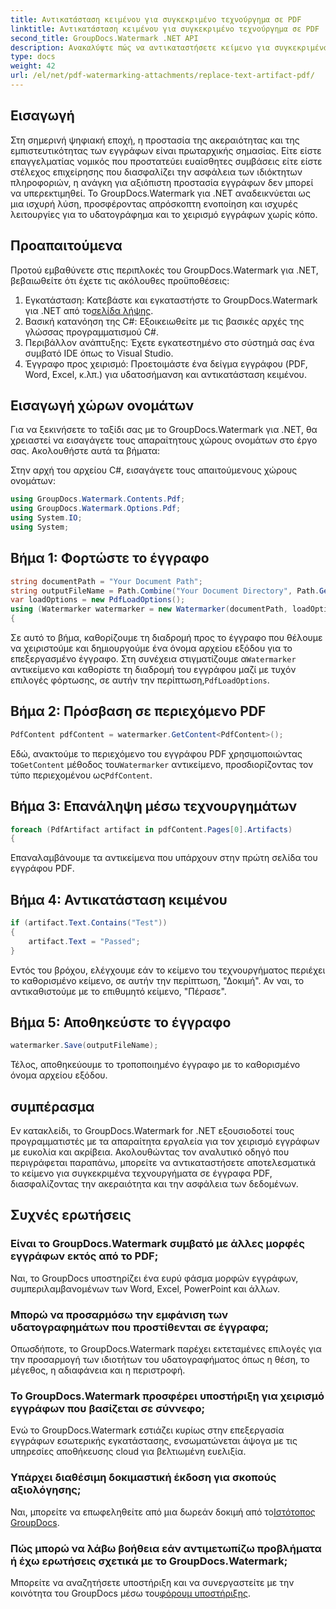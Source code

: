 ```yaml
---
title: Αντικατάσταση κειμένου για συγκεκριμένο τεχνούργημα σε PDF
linktitle: Αντικατάσταση κειμένου για συγκεκριμένο τεχνούργημα σε PDF
second_title: GroupDocs.Watermark .NET API
description: Ανακαλύψτε πώς να αντικαταστήσετε κείμενο για συγκεκριμένα τεχνουργήματα σε έγγραφα PDF χρησιμοποιώντας το GroupDocs.Watermark για .NET. Βελτιώστε την ασφάλεια και την ακεραιότητα των εγγράφων χωρίς κόπο.
type: docs
weight: 42
url: /el/net/pdf-watermarking-attachments/replace-text-artifact-pdf/
---
```

## Εισαγωγή
Στη σημερινή ψηφιακή εποχή, η προστασία της ακεραιότητας και της εμπιστευτικότητας των εγγράφων είναι πρωταρχικής σημασίας. Είτε είστε επαγγελματίας νομικός που προστατεύει ευαίσθητες συμβάσεις είτε είστε στέλεχος επιχείρησης που διασφαλίζει την ασφάλεια των ιδιόκτητων πληροφοριών, η ανάγκη για αξιόπιστη προστασία εγγράφων δεν μπορεί να υπερεκτιμηθεί. Το GroupDocs.Watermark για .NET αναδεικνύεται ως μια ισχυρή λύση, προσφέροντας απρόσκοπτη ενοποίηση και ισχυρές λειτουργίες για το υδατογράφημα και το χειρισμό εγγράφων χωρίς κόπο.
## Προαπαιτούμενα
Προτού εμβαθύνετε στις περιπλοκές του GroupDocs.Watermark για .NET, βεβαιωθείτε ότι έχετε τις ακόλουθες προϋποθέσεις:
1. Εγκατάσταση: Κατεβάστε και εγκαταστήστε το GroupDocs.Watermark για .NET από το[σελίδα λήψης](https://releases.groupdocs.com/Watermark/net/).
2. Βασική κατανόηση της C#: Εξοικειωθείτε με τις βασικές αρχές της γλώσσας προγραμματισμού C#.
3. Περιβάλλον ανάπτυξης: Έχετε εγκατεστημένο στο σύστημά σας ένα συμβατό IDE όπως το Visual Studio.
4. Έγγραφο προς χειρισμό: Προετοιμάστε ένα δείγμα εγγράφου (PDF, Word, Excel, κ.λπ.) για υδατοσήμανση και αντικατάσταση κειμένου.

## Εισαγωγή χώρων ονομάτων
Για να ξεκινήσετε το ταξίδι σας με το GroupDocs.Watermark για .NET, θα χρειαστεί να εισαγάγετε τους απαραίτητους χώρους ονομάτων στο έργο σας. Ακολουθήστε αυτά τα βήματα:

Στην αρχή του αρχείου C#, εισαγάγετε τους απαιτούμενους χώρους ονομάτων:
```csharp
using GroupDocs.Watermark.Contents.Pdf;
using GroupDocs.Watermark.Options.Pdf;
using System.IO;
using System;
```
## Βήμα 1: Φορτώστε το έγγραφο
```csharp
string documentPath = "Your Document Path";
string outputFileName = Path.Combine("Your Document Directory", Path.GetFileName(documentPath));
var loadOptions = new PdfLoadOptions();
using (Watermarker watermarker = new Watermarker(documentPath, loadOptions))
{
```
 Σε αυτό το βήμα, καθορίζουμε τη διαδρομή προς το έγγραφο που θέλουμε να χειριστούμε και δημιουργούμε ένα όνομα αρχείου εξόδου για το επεξεργασμένο έγγραφο. Στη συνέχεια στιγματίζουμε α`Watermarker` αντικείμενο και καθορίστε τη διαδρομή του εγγράφου μαζί με τυχόν επιλογές φόρτωσης, σε αυτήν την περίπτωση,`PdfLoadOptions`.
## Βήμα 2: Πρόσβαση σε περιεχόμενο PDF
```csharp
PdfContent pdfContent = watermarker.GetContent<PdfContent>();
```
 Εδώ, ανακτούμε το περιεχόμενο του εγγράφου PDF χρησιμοποιώντας το`GetContent` μέθοδος του`Watermarker` αντικείμενο, προσδιορίζοντας τον τύπο περιεχομένου ως`PdfContent`.
## Βήμα 3: Επανάληψη μέσω τεχνουργημάτων
```csharp
foreach (PdfArtifact artifact in pdfContent.Pages[0].Artifacts)
{
```
Επαναλαμβάνουμε τα αντικείμενα που υπάρχουν στην πρώτη σελίδα του εγγράφου PDF.
## Βήμα 4: Αντικατάσταση κειμένου
```csharp
if (artifact.Text.Contains("Test"))
{
    artifact.Text = "Passed";
}
```
Εντός του βρόχου, ελέγχουμε εάν το κείμενο του τεχνουργήματος περιέχει το καθορισμένο κείμενο, σε αυτήν την περίπτωση, "Δοκιμή". Αν ναι, το αντικαθιστούμε με το επιθυμητό κείμενο, "Πέρασε".
## Βήμα 5: Αποθηκεύστε το έγγραφο
```csharp
watermarker.Save(outputFileName);
```
Τέλος, αποθηκεύουμε το τροποποιημένο έγγραφο με το καθορισμένο όνομα αρχείου εξόδου.

## συμπέρασμα
Εν κατακλείδι, το GroupDocs.Watermark for .NET εξουσιοδοτεί τους προγραμματιστές με τα απαραίτητα εργαλεία για τον χειρισμό εγγράφων με ευκολία και ακρίβεια. Ακολουθώντας τον αναλυτικό οδηγό που περιγράφεται παραπάνω, μπορείτε να αντικαταστήσετε αποτελεσματικά το κείμενο για συγκεκριμένα τεχνουργήματα σε έγγραφα PDF, διασφαλίζοντας την ακεραιότητα και την ασφάλεια των δεδομένων.
## Συχνές ερωτήσεις
### Είναι το GroupDocs.Watermark συμβατό με άλλες μορφές εγγράφων εκτός από το PDF;
Ναι, το GroupDocs υποστηρίζει ένα ευρύ φάσμα μορφών εγγράφων, συμπεριλαμβανομένων των Word, Excel, PowerPoint και άλλων.
### Μπορώ να προσαρμόσω την εμφάνιση των υδατογραφημάτων που προστίθενται σε έγγραφα;
Οπωσδήποτε, το GroupDocs.Watermark παρέχει εκτεταμένες επιλογές για την προσαρμογή των ιδιοτήτων του υδατογραφήματος όπως η θέση, το μέγεθος, η αδιαφάνεια και η περιστροφή.
### Το GroupDocs.Watermark προσφέρει υποστήριξη για χειρισμό εγγράφων που βασίζεται σε σύννεφο;
Ενώ το GroupDocs.Watermark εστιάζει κυρίως στην επεξεργασία εγγράφων εσωτερικής εγκατάστασης, ενσωματώνεται άψογα με τις υπηρεσίες αποθήκευσης cloud για βελτιωμένη ευελιξία.
### Υπάρχει διαθέσιμη δοκιμαστική έκδοση για σκοπούς αξιολόγησης;
 Ναι, μπορείτε να επωφεληθείτε από μια δωρεάν δοκιμή από το[Ιστότοπος GroupDocs](https://releases.groupdocs.com/).
### Πώς μπορώ να λάβω βοήθεια εάν αντιμετωπίζω προβλήματα ή έχω ερωτήσεις σχετικά με το GroupDocs.Watermark;
 Μπορείτε να αναζητήσετε υποστήριξη και να συνεργαστείτε με την κοινότητα του GroupDocs μέσω του[φόρουμ υποστήριξης](https://forum.groupdocs.com/c/watermark/19).